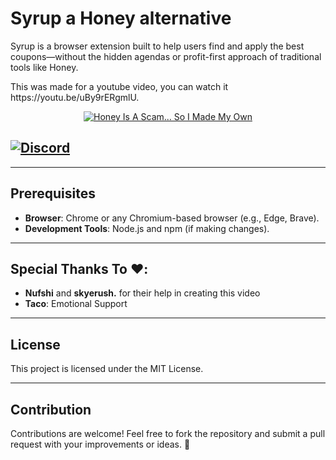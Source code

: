 # Syrup a Honey alternative

Syrup is a browser extension built to help users find and apply the best coupons—without the hidden agendas or profit-first approach of traditional tools like Honey.

<p>This was made for a youtube video, you can watch it https://youtu.be/uBy9rERgmlU.</p>

<div align="center">
  <a href="https://www.youtube.com/watch?v=uBy9rERgmlU"><img src="https://img.youtube.com/vi/uBy9rERgmlU/0.jpg" alt="Honey Is A Scam... So I Made My Own"></a>
</div>

## <a href="https://dsc.gg/hexium"><img src="https://img.shields.io/discord/1322120002576453745?color=5865F2&label=Discord&logo=discord&logoColor=white" alt="Discord"></a>

---

## Prerequisites

-   **Browser**: Chrome or any Chromium-based browser (e.g., Edge, Brave).
-   **Development Tools**: Node.js and npm (if making changes).

---

## Special Thanks To ❤️:

-   **Nufshi** and **skyerush.** for their help in creating this video
-   **Taco**: Emotional Support

---

## License

This project is licensed under the MIT License.

---

## Contribution

Contributions are welcome! Feel free to fork the repository and submit a pull request with your improvements or ideas. 🚀
